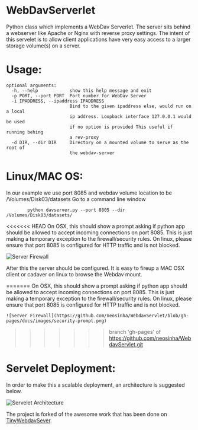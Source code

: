 WebDavServerlet
==========
Python class which implements a WebDav Serverlet. The server sits behind a webserver like Apache or Nginx with reverse proxy settings.
The intent of this servelet is to allow client applications have very easy access to a larger storage volume(s) on a server.

Usage: 
====

``` 
optional arguments:
  -h, --help            show this help message and exit
  -p PORT, --port PORT  Port number for WebDav Server
  -i IPADDRESS, --ipaddress IPADDRESS
                        Bind to the given ipaddress else, would run on a local
                        ip address. Loopback interface 127.0.0.1 would be used
                        if no option is provided This useful if running behing
                        a rev-proxy
  -d DIR, --dir DIR     Directory on a mounted volume to serve as the root of
                        the webdav-server
 ```
 
 
 Linux/MAC OS: 
 ====
 In our example we use port 8085 and webdav volume location to be /Volumes/Disk03/datasets
 Go to a command line window 
 
```
		python davserver.py --port 8805 --dir /Volumes/Disk03/datasets/ 
```
 	
<<<<<<< HEAD
 On OSX, this should show a prompt asking if python app should be allowed to accept incoming connections on port 8085. This is just making a temporary exception to the firewall/security rules. 
 On linux, please ensure that port 8085 is configured for HTTP traffic and is not blocked. 
 	
![Server Firewall](https://github.com/neosinha/WebdavServlet/blob/gh-pages/docs/images/security-prompt.png)

After this the server should be configured. It is easy to fireup a MAC OSX client or cadaver on linux to browse the Webdav mount. 


=======
 	On OSX, this should show a prompt asking if python app should be allowed to accept incoming connections on port 8085. This is just making a temporary exception to the firewall/security rules. 
 	On linux, please ensure that port 8085 is configured for HTTP traffic and is not blocked. 
 	
 	![Server Firewall](https://github.com/neosinha/WebdavServlet/blob/gh-pages/docs/images/security-prompt.png)
>>>>>>> branch 'gh-pages' of https://github.com/neosinha/WebdavServlet.git
 	
 	
Servelet Deployment: 
====
In order to make this a scalable deployment, an architecture is suggested below. 
 
![Servelet Architecture](https://github.com/neosinha/WebdavServlet/blob/gh-pages/docs/images/WebdavServelet.001.jpeg)


The project is forked of the awesome work that has been done on [TinyWebdavSever](https://github.com/wolf71/TinyWebDav). 




